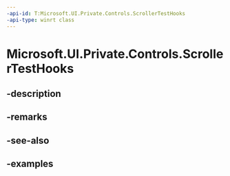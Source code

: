 ```yaml
---
-api-id: T:Microsoft.UI.Private.Controls.ScrollerTestHooks
-api-type: winrt class
---
```


# Microsoft.UI.Private.Controls.ScrollerTestHooks

<!--
public sealed class ScrollerTestHooks
-->


## -description

## -remarks

## -see-also

## -examples


